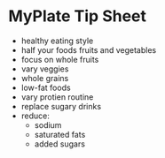 # MyPlate Tip Sheet

- healthy eating style
- half your foods fruits and vegetables
- focus on whole fruits
- vary veggies
- whole grains
- low-fat foods
- vary protien routine
- replace sugary drinks
- reduce:
  - sodium
  - saturated fats
  - added sugars
